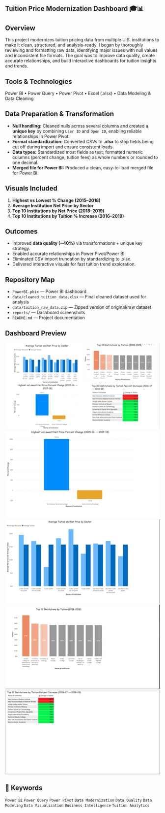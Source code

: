 ## Tuition Price Modernization Dashboard 🎓📊

## Overview
This project modernizes tuition pricing data from multiple U.S. institutions to make it clean, structured, and analysis-ready. I began by thoroughly reviewing and formatting raw data, identifying major issues with null values and inconsistent file formats. The goal was to improve data quality, create accurate relationships, and build interactive dashboards for tuition insights and trends.

## Tools & Technologies
Power BI • Power Query • Power Pivot • Excel (.xlsx) • Data Modeling & Data Cleaning

## Data Preparation & Transformation
- **Null handling:** Cleaned nulls across several columns and created a **unique key** by combining `User ID` and `Open ID`, enabling reliable relationships in Power Pivot.
- **Format standardization:** Converted CSVs to **.xlsx** to stop fields being cut off during import and ensure consistent loads.
- **Data types:** Standardized most fields as text; formatted numeric columns (percent change, tuition fees) as whole numbers or rounded to one decimal.
- **Merged file for Power BI:** Produced a clean, easy-to-load merged file for Power BI.

## Visuals Included
1) **Highest vs Lowest % Change (2015–2018)**  
2) **Average Institution Net Price by Sector**  
3) **Top 10 Institutions by Net Price (2018–2019)**  
4) **Top 10 Institutions by Tuition % Increase (2016–2019)**

## Outcomes
- Improved **data quality (~40%)** via transformations + unique key strategy.
- Enabled accurate relationships in Power Pivot/Power BI.
- Eliminated CSV import truncation by standardizing to .xlsx.
- Delivered interactive visuals for fast tuition trend exploration.

## Repository Map
- `PowerBI.pbix` — Power BI dashboard
- `data/cleaned_tuition_data.xlsx` — Final cleaned dataset used for analysis
- `data/tuition_raw_data.zip` — Zipped version of original/raw dataset
- `reports/` — Dashboard screenshots
- `README.md` — Project documentation

## Dashboard Preview
![Overview](./tuition-modernization-dashboard/reports/overview.png)
![Highest vs Lowest % Change](./tuition-modernization-dashboard/reports/highest_lowest_change.png)
![Avg Net Price by Sector](./tuition-modernization-dashboard/reports/avg_netprice_sector.png)
![Top 10 Net Price (2018–2019)](./tuition-modernization-dashboard/reports/top10_netprice_2018_2019.png)
![Top 10 Tuition % Increase (2016–2019)](./tuition-modernization-dashboard/reports/top10_pct_increase_2016_2019.png)

## 🔎 Keywords
`Power BI` `Power Query` `Power Pivot` `Data Modernization` `Data Quality` `Data Modeling` `Data Visualization` `Business Intelligence` `Tuition Analytics`

